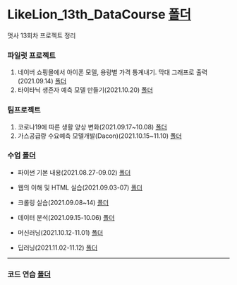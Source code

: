 # LikeLion_13th_DataCourse [폴더](https://github.com/kbjung/LikeLion_13th_DataCourse)
멋사 13회차 프로젝트 정리


### 파일럿 프로젝트
  1. 네이버 쇼핑몰에서 아이폰 모델, 용량별 가격 통계내기. 막대 그래프로 출력(2021.09.14) [폴더](https://github.com/kbjung/LikeLion_13th_DataCourse/tree/main/codeclass/03_crawling/2021.09.14(pilot_project))
  2. 타이타닉 생존자 예측 모델 만들기(2021.10.20) [폴더](https://github.com/kbjung/LikeLion_13th_DataCourse/tree/main/codeclass/05_merchine_learning/2021.10.20(pilot_project))


### 팀프로젝트
  1. 코로나19에 따른 생활 양상 변화(2021.09.17~10.08) [폴더](https://github.com/kbjung/LikeLion_13th_DataCourse/tree/main/TP01)
  2. 가스공급량 수요예측 모델개발(Dacon)(2021.10.15~11.10) [폴더](https://github.com/kbjung/LikeLion_13th_DataCourse/tree/main/TP02)

### 수업 [폴더](https://github.com/kbjung/LikeLion_13th_DataCourse/tree/main/codeclass)

  + 파이썬 기본 내용(2021.08.27-09.02) [폴더](https://github.com/kbjung/LikeLion_13th_DataCourse/tree/main/codeclass/01_basic)

  + 웹의 이해 및 HTML 실습(2021.09.03-07) [폴더](https://github.com/kbjung/LikeLion_13th_DataCourse/tree/main/codeclass/02_web)

  + 크롤링 실습(2021.09.08~14) [폴더](https://github.com/kbjung/LikeLion_13th_DataCourse/tree/main/codeclass/crawling)

  + 데이터 분석(2021.09.15-10.06) [폴더](https://github.com/kbjung/LikeLion_13th_DataCourse/tree/main/codeclass/04_data_analysis)

  + 머신러닝(2021.10.12-11.01) [폴더](https://github.com/kbjung/LikeLion_13th_DataCourse/tree/main/codeclass/05_merchine_learning)

  + 딥러닝(2021.11.02-11.12) [폴더](https://github.com/kbjung/LikeLion_13th_DataCourse/tree/main/codeclass/06_deep_learning)

---
### 코드 연습 [폴더](https://github.com/kbjung/LikeLion_13th_DataCourse/tree/main/practice)
